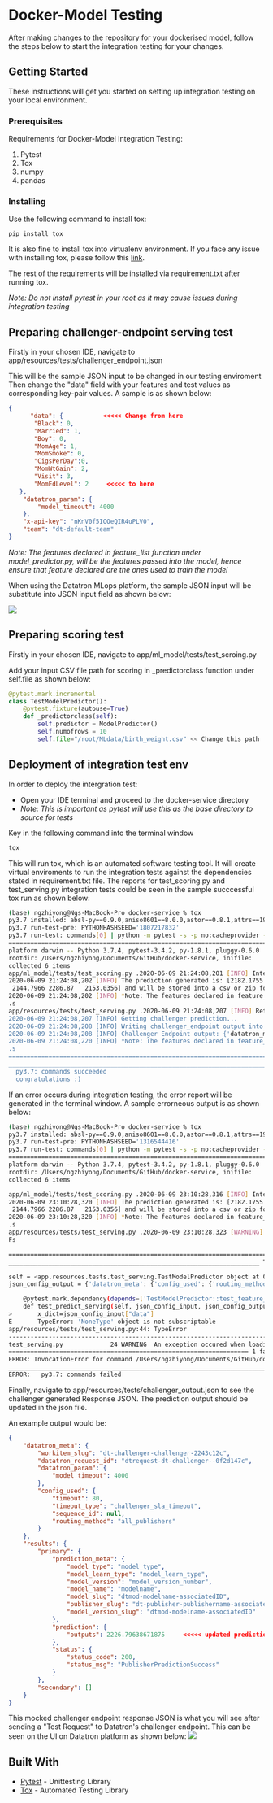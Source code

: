 # Docker-Model Testing

After making changes to the repository for your dockerised model, follow the steps below to start the integration testing for your changes.

## Getting Started

These instructions will get you started on setting up integration testing on your local environment.

### Prerequisites

Requirements for Docker-Model Integration Testing:
1. Pytest
2. Tox
3. numpy
4. pandas

### Installing

Use the following command to install tox:

```
pip install tox
```
It is also fine to install tox into virtualenv environment.
If you face any issue with installing tox, please follow this [link](https://tox.readthedocs.io/en/latest/install.html).

The rest of the requirements will be installed via requirement.txt after running tox.

*Note: Do not install pytest in your root as it may cause issues during integration testing*

## Preparing challenger-endpoint serving test

Firstly in your chosen IDE, navigate to app/resources/tests/challenger_endpoint.json

This will be the sample JSON input to be changed in our testing enviroment
Then change the "data" field with your features and test values as corresponding key-pair values.
A sample is as shown below:
```json
{
      "data": {           <<<<< Change from here
       "Black": 0,
       "Married": 1,
       "Boy": 0,
       "MomAge": 1,
       "MomSmoke": 0,
       "CigsPerDay":0,
       "MomWtGain": 2,
       "Visit": 3,
       "MomEdLevel": 2     <<<<< to here
   },
	"datatron_param": {
		"model_timeout": 4000
	},
	"x-api-key": "nKnV0f5IOOeQIR4uPLV0",
	"team": "dt-default-team"
}
```
*Note: The features declared in feature_list function under model_predictor.py, will be the features passed into the model, hence ensure that feature declared are the ones used to train the model*

When using the Datatron MLops platform, the sample JSON input will be substitute into JSON input field as shown below:

![](images/Challenger-doc-1.png)



## Preparing scoring test

Firstly in your chosen IDE, navigate to app/ml_model/tests/test_scroing.py

Add your input CSV file path for scoring in _predictorclass function under self.file as shown below:
```python
@pytest.mark.incremental
class TestModelPredictor():
    @pytest.fixture(autouse=True)
    def _predictorclass(self):
        self.predictor = ModelPredictor()
        self.numofrows = 10
        self.file="/root/MLdata/birth_weight.csv" << Change this path
```
## Deployment of integration test env
In order to deploy the intergration test:

- Open your IDE terminal and proceed to the docker-service directory
- *Note: This is important as pytest will use this as the base directory to source for tests*

Key in the following command into the terminal window
```bash
tox
```
This will run tox, which is an automated software testing tool. It will create virtual enviroments to run the integration tests against the dependencies stated in requirement.txt file.
The reports for test_scoring.py and test_serving.py integration tests could be seen in the sample succcessful tox run as shown below:
```bash
(base) ngzhiyong@Ngs-MacBook-Pro docker-service % tox
py3.7 installed: absl-py==0.9.0,aniso8601==8.0.0,astor==0.8.1,attrs==19.1.0,backoff==1.4.3,certifi==2020.4.5.1,chardet==3.0.4,docopt==0.6.2,Flask==0.10.1,Flask-HTTPAuth==2.7.0,Flask-RESTful==0.3.5,Flask-Script==2.0.5,Flask-WTF==0.14.2,gast==0.3.3,gevent==1.3.1,greenlet==0.4.16,grpcio==1.29.0,gunicorn==19.8.1,h5py==2.10.0,hdfs==2.1.0,idna==2.5,importlib-metadata==1.6.0,itsdangerous==1.1.0,Jinja2==2.11.2,kazoo==2.4.0,Keras==2.2.4,Keras-Applications==1.0.8,Keras-Preprocessing==1.1.2,Markdown==3.2.2,MarkupSafe==1.1.1,mock==4.0.2,numpy==1.18.5,pandas==0.23.3,pluggy==0.6.0,protobuf==3.12.2,py==1.8.1,pytest==3.4.2,python-dateutil==2.8.1,pytz==2020.1,PyYAML==5.3.1,requests==2.18.2,scikit-learn==0.20.0,scipy==1.4.1,six==1.15.0,tensorboard==1.13.1,tensorflow==1.13.2,tensorflow-estimator==1.13.0,termcolor==1.1.0,urllib3==1.22,Werkzeug==1.0.1,WTForms==2.3.1,xgboost==0.90,zipp==3.1.0
py3.7 run-test-pre: PYTHONHASHSEED='1807217832'
py3.7 run-test: commands[0] | python -m pytest -s -p no:cacheprovider -rx
=============================================================================================================================================== test session starts ================================================================================================================================================
platform darwin -- Python 3.7.4, pytest-3.4.2, py-1.8.1, pluggy-0.6.0
rootdir: /Users/ngzhiyong/Documents/GitHub/docker-service, inifile:
collected 6 items                                                                                                                                                                                                                                                                                                  
app/ml_model/tests/test_scoring.py .2020-06-09 21:24:08,201 [INFO] Integration test for scoring is successful!
2020-06-09 21:24:08,202 [INFO] The prediction generated is: [2182.1755 2229.769  2159.1362 2121.751  2220.192  2228.2678 2244.1
 2144.7966 2286.87   2153.0356] and will be stored into a csv or zip format via Datatron Platform into HDFS storage
2020-06-09 21:24:08,202 [INFO] *Note: The features declared in feature_list function, will be the features passed into the model, hence ensure that feature declared are the ones used to train the model*
.s                                                                                                                                                                                                                                                                             
app/resources/tests/test_serving.py .2020-06-09 21:24:08,207 [INFO] Retrieving model's feature list...
2020-06-09 21:24:08,207 [INFO] Getting challenger prediction...
2020-06-09 21:24:08,208 [INFO] Writing challenger_endpoint output into json format
2020-06-09 21:24:08,208 [INFO] Challenger Endpoint output: {'datatron_meta': {'workitem_slug': 'dt-challenger-challenger-2243c12c', 'datatron_request_id': 'dtrequest-dt-challenger--0f2d147c', 'datatron_param': {'model_timeout': 4000}, 'config_used': {'timeout': 80, 'timeout_type': 'challenger_sla_timeout', 'sequence_id': None, 'routing_method': 'all_publishers'}}, 'results': {'primary': {'prediction_meta': {'model_type': 'model_type', 'model_learn_type': 'model_learn_type', 'model_version': 'model_version_number', 'model_name': 'modelname', 'model_slug': 'dtmod-modelname-associatedID', 'publisher_slug': 'dt-publisher-publishername-associatedID', 'model_version_slug': 'dtmod-modelname-associatedID'}, 'prediction': {'outputs': 1000}, 'status': {'status_code': 200, 'status_msg': 'PublisherPredictionSuccess'}}, 'secondary': []}, 'prediction': {'outputs': 2226.79638671875}}
2020-06-09 21:24:08,220 [INFO] *Note: The features declared in feature_list function, will be the features passed into the model, hence ensure that feature declared are the ones used to train the model*
.s
======================================================================================================================================= 4 passed, 2 skipped in 2.62 seconds ========================================================================================================================================
_____________________________________________________________________________________________________________________________________________________ summary ______________________________________________________________________________________________________________________________________________________
  py3.7: commands succeeded
  congratulations :)
```
If an error occurs during integration testing, the error report will be generated in the terminal window.
A sample errorneous output is as shown below:
```bash
(base) ngzhiyong@Ngs-MacBook-Pro docker-service % tox
py3.7 installed: absl-py==0.9.0,aniso8601==8.0.0,astor==0.8.1,attrs==19.1.0,backoff==1.4.3,certifi==2020.4.5.1,chardet==3.0.4,docopt==0.6.2,Flask==0.10.1,Flask-HTTPAuth==2.7.0,Flask-RESTful==0.3.5,Flask-Script==2.0.5,Flask-WTF==0.14.2,gast==0.3.3,gevent==1.3.1,greenlet==0.4.16,grpcio==1.29.0,gunicorn==19.8.1,h5py==2.10.0,hdfs==2.1.0,idna==2.5,importlib-metadata==1.6.0,itsdangerous==1.1.0,Jinja2==2.11.2,kazoo==2.4.0,Keras==2.2.4,Keras-Applications==1.0.8,Keras-Preprocessing==1.1.2,Markdown==3.2.2,MarkupSafe==1.1.1,mock==4.0.2,numpy==1.18.5,pandas==0.23.3,pluggy==0.6.0,protobuf==3.12.2,py==1.8.1,pytest==3.4.2,python-dateutil==2.8.1,pytz==2020.1,PyYAML==5.3.1,requests==2.18.2,scikit-learn==0.20.0,scipy==1.4.1,six==1.15.0,tensorboard==1.13.1,tensorflow==1.13.2,tensorflow-estimator==1.13.0,termcolor==1.1.0,urllib3==1.22,Werkzeug==1.0.1,WTForms==2.3.1,xgboost==0.90,zipp==3.1.0
py3.7 run-test-pre: PYTHONHASHSEED='1316544416'
py3.7 run-test: commands[0] | python -m pytest -s -p no:cacheprovider -rx
=============================================================================== test session starts ================================================================================
platform darwin -- Python 3.7.4, pytest-3.4.2, py-1.8.1, pluggy-0.6.0
rootdir: /Users/ngzhiyong/Documents/GitHub/docker-service, inifile:
collected 6 items                                                                                                                                                                  

app/ml_model/tests/test_scoring.py .2020-06-09 23:10:28,316 [INFO] Integration test for scoring is successful!
2020-06-09 23:10:28,320 [INFO] The prediction generated is: [2182.1755 2229.769  2159.1362 2121.751  2220.192  2228.2678 2244.1
 2144.7966 2286.87   2153.0356] and will be stored into a csv or zip format via Datatron Platform into HDFS storage
2020-06-09 23:10:28,320 [INFO] *Note: The features declared in feature_list function, will be the features passed into the model, hence ensure that feature declared are the ones used to train the model*
.s                                                                                                                                             
app/resources/tests/test_serving.py .2020-06-09 23:10:28,323 [WARNING] An exception occured when loading challenger_endpoint.json: Expecting ',' delimiter: line 4 column 17 (char 46)
Fs

===================================================================================== FAILURES =====================================================================================
_____________________________________________________________________ TestModelPredictor.test_predict_serving ______________________________________________________________________

self = <app.resources.tests.test_serving.TestModelPredictor object at 0x7fa926f5d710>, json_config_input = None
json_config_output = {'datatron_meta': {'config_used': {'routing_method': 'all_publishers', 'sequence_id': None, 'timeout': 80, 'timeout_ty...pe': 'model_type', ...}, 'status': {'status_code': 200, 'status_msg': 'PublisherPredictionSuccess'}}, 'secondary': []}}

    @pytest.mark.dependency(depends=['TestModelPredictor::test_feature_list'])
    def test_predict_serving(self, json_config_input, json_config_output):
>       x_dict=json_config_input["data"]
E       TypeError: 'NoneType' object is not subscriptable
app/resources/tests/test_serving.py:44: TypeError
-------------------------------------------------------------------------------- Captured log setup --------------------------------------------------------------------------------
test_serving.py             24 WARNING  An exception occured when loading challenger_endpoint.json: Expecting ',' delimiter: line 4 column 17 (char 46)
================================================================== 1 failed, 3 passed, 2 skipped in 2.73 seconds ===================================================================
ERROR: InvocationError for command /Users/ngzhiyong/Documents/GitHub/docker-service/.tox/py3.7/bin/python -m pytest -s -p no:cacheprovider -rx (exited with code 1)
_____________________________________________________________________________________ summary ______________________________________________________________________________________
ERROR:   py3.7: commands failed
```
Finally, navigate to app/resources/tests/challenger_output.json to see the challenger generated Response JSON. The prediction output should be updated in the json file.

An example output would be:
```json
{
    "datatron_meta": {
        "workitem_slug": "dt-challenger-challenger-2243c12c",
        "datatron_request_id": "dtrequest-dt-challenger--0f2d147c",
        "datatron_param": {
            "model_timeout": 4000
        },
        "config_used": {
            "timeout": 80,
            "timeout_type": "challenger_sla_timeout",
            "sequence_id": null,
            "routing_method": "all_publishers"
        }
    },
    "results": {
        "primary": {
            "prediction_meta": {
                "model_type": "model_type",
                "model_learn_type": "model_learn_type",
                "model_version": "model_version_number",
                "model_name": "modelname",
                "model_slug": "dtmod-modelname-associatedID",
                "publisher_slug": "dt-publisher-publishername-associatedID",
                "model_version_slug": "dtmod-modelname-associatedID"
            },
            "prediction": {
                "outputs": 2226.79638671875     <<<<< updated prediction output
            },
            "status": {
                "status_code": 200,
                "status_msg": "PublisherPredictionSuccess"
            }
        },
        "secondary": []
    }
}
```
This mocked challenger endpoint response JSON is what you will see after sending a "Test Request" to Datatron's challenger endpoint. This can be seen on the UI on Datatron platform as shown below:
![](images/Challenger-doc-2.png)

## Built With
* [Pytest](https://docs.pytest.org/en/latest/contents.html) - Unittesting Library
* [Tox](https://tox.readthedocs.io/en/latest/#) - Automated Testing Library
